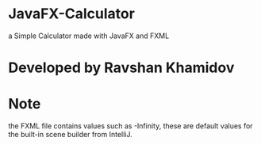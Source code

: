 # JavaFX-Calculator
a Simple Calculator made with JavaFX and FXML 
# Developed by Ravshan Khamidov

# Note
the FXML file contains values such as -Infinity, these are default values for the built-in scene builder from IntelliJ.
